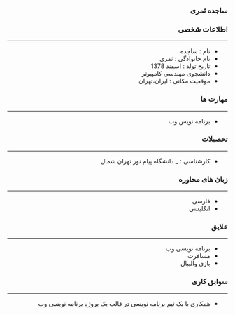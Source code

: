 <style type="text/css">
body{
 direction:rtl;
}
</style>
### ساجده ثمری

### اطلاعات شخصی

---
+ نام : ساجده
+ نام خانوادگی : ثمری
+ تاریخ تولد : اسفند 1378
+ دانشجوی مهندسی کامپیوتر 
+ موقعیت مکانی : ایران،تهران


### مهارت ها

---
+ برنامه نویس وب 
 
### تحصیلات

---
+ کارشناسی : 
_ دانشگاه پیام نور تهران شمال 

### زبان های محاوره

---
+ فارسی
+ انگلیسی

### علایق

---
+ برنامه نویسی وب  
+ مسافرت
+ بازی والیبال

### سوابق کاری

---
+ همکاری با یک تیم برنامه نویسی در قالب یک پروژه برنامه نویسی وب



